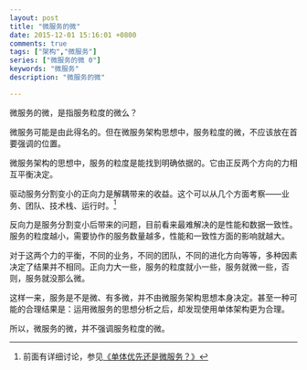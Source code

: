 ```yaml
---
layout: post
title: "微服务的微"
date: 2015-12-01 15:16:01 +0800
comments: true
tags: ["架构","微服务"]
series: ["微服务的微 0"]
keywords: "微服务"
description: "微服务的微"

---
```


微服务的微，是指服务粒度的微么？

<!--more-->

微服务可能是由此得名的。但在微服务架构思想中，服务粒度的微，不应该放在首要强调的位置。

微服务架构的思想中，服务的粒度是能找到明确依据的。它由正反两个方向的力相互平衡决定。

驱动服务分割变小的正向力是解耦带来的收益。这个可以从几个方面考察——业务、团队、技术栈、运行时。[^1]

[^1]: 前面有详细讨论，参见[《单体优先还是微服务？》](/2015/06/28/monolithf/)

反向力是服务分割变小后带来的问题，目前看来最难解决的是性能和数据一致性。服务的粒度越小，需要协作的服务数量越多，性能和一致性方面的影响就越大。


对于这两个力的平衡，不同的业务，不同的团队，不同的进化方向等等，多种因素决定了结果并不相同。正向力大一些，服务的粒度就小一些，服务就微一些，否则，服务就没那么微。

这样一来，服务是不是微、有多微，并不由微服务架构思想本身决定。甚至一种可能的合理结果是：运用微服务的思想分析之后，却发现使用单体架构更为合理。

所以，微服务的微，并不强调服务粒度的微。
